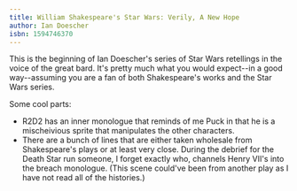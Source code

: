 ```yaml
---
title: William Shakespeare's Star Wars: Verily, A New Hope
author: Ian Doescher
isbn: 1594746370
---
```


This is the beginning of Ian Doescher's series of Star Wars retellings in the voice of the great bard.
It's pretty much what you would expect--in a good way--assuming you are a fan of both Shakespeare's works
and the Star Wars series.

Some cool parts:
* R2D2 has an inner monologue that reminds of me Puck in that he is a mischeivious sprite that
  manipulates the other characters.
* There are a bunch of lines that are either taken wholesale from Shakespeare's plays or at
  least very close. During the debrief for the Death Star run someone, I forget exactly who,
  channels Henry VII's into the breach monologue. (This scene could've been from another play
  as I have not read all of the histories.)

